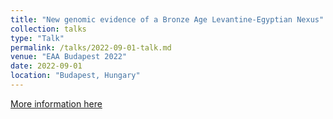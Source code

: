 ```yaml
---
title: "New genomic evidence of a Bronze Age Levantine-Egyptian Nexus"
collection: talks
type: "Talk"
permalink: /talks/2022-09-01-talk.md
venue: "EAA Budapest 2022"
date: 2022-09-01
location: "Budapest, Hungary"
---
```


[More information here](https://www.e-a-a.org/EAA2022/EAA2022/Home.aspx)